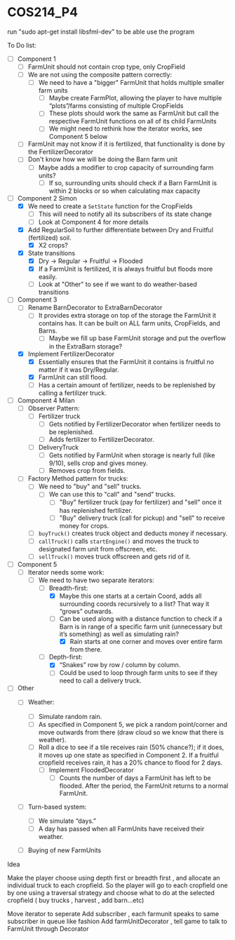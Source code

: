 # COS214_P4

run "sudo apt-get install libsfml-dev" to be able use the program

To Do list:
- [ ] Component 1
  - [ ] FarmUnit should not contain crop type, only CropField
  - [ ] We are not using the composite pattern correctly:
    - [ ] We need to have a "bigger" FarmUnit that holds multiple smaller farm units
      - [ ] Maybe create FarmPlot, allowing the player to have multiple “plots”/farms consisting of multiple CropFields
      - [ ] These plots should work the same as FarmUnit but call the respective FarmUnit functions on all of its child FarmUnits
      - [ ] We might need to rethink how the iterator works, see Component 5 below
  - [ ] FarmUnit may not know if it is fertilized, that functionality is done by the FertilizerDecorator
  - [ ] Don't know how we will be doing the Barn farm unit
    - [ ] Maybe adds a modifier to crop capacity of surrounding farm units?
      - [ ] If so, surrounding units should check if a Barn FarmUnit is within 2 blocks or so when calculating max capacity

- [ ] Component 2 Simon
  - [X] We need to create a `SetState` function for the CropFields
    - [ ] This will need to notify all its subscribers of its state change
    - [ ] Look at Component 4 for more details
  - [X] Add RegularSoil to further differentiate between Dry and Fruitful (fertilized) soil.
    - [X] X2 crops?
  - [X] State transitions
    - [X] Dry → Regular → Fruitful → Flooded
    - [X] If a FarmUnit is fertilized, it is always fruitful but floods more easily.
    - [ ] Look at "Other" to see if we want to do weather-based transitions

- [ ] Component 3
  - [ ] Rename BarnDecorator to ExtraBarnDecorator
    - [ ] It provides extra storage on top of the storage the FarmUnit it contains has. It can be built on ALL farm units, CropFields, and Barns.
      - [ ] Maybe we fill up base FarmUnit storage and put the overflow in the ExtraBarn storage?
  - [X] Implement FertilizerDecorator
    - [X] Essentially ensures that the FarmUnit it contains is fruitful no matter if it was Dry/Regular.
    - [X] FarmUnit can still flood.
    - [ ] Has a certain amount of fertilizer, needs to be replenished by calling a fertilizer truck.

- [ ] Component 4 Milan
  - [ ] Observer Pattern:
    - [ ] Fertilizer truck
      - [ ] Gets notified by FertilizerDecorator when fertilizer needs to be replenished.
      - [ ] Adds fertilizer to FertilizerDecorator.
    - [ ] DeliveryTruck
      - [ ] Gets notified by FarmUnit when storage is nearly full (like 9/10), sells crop and gives money.
      - [ ] Removes crop from fields.
  - [ ] Factory Method pattern for trucks:
    - [ ] We need to "buy" and "sell" trucks.
      - [ ] We can use this to "call" and "send" trucks.
        - [ ] "Buy" fertilizer truck (pay for fertilizer) and "sell" once it has replenished fertilizer.
        - [ ] "Buy" delivery truck (call for pickup) and "sell" to receive money for crops.
    - [ ] `buyTruck()` creates truck object and deducts money if necessary.
    - [ ] `callTruck()` calls `startEngine()` and moves the truck to designated farm unit from offscreen, etc.
    - [ ] `sellTruck()` moves truck offscreen and gets rid of it.

- [ ] Component 5
  - [ ] Iterator needs some work:
    - [ ] We need to have two separate iterators:
      - [ ] Breadth-first:
        - [X] Maybe this one starts at a certain Coord, adds all surrounding coords recursively to a list? That way it “grows” outwards.
        - [ ] Can be used along with a distance function to check if a Barn is in range of a specific farm unit (unnecessary but it’s something) as well as simulating rain?
          - [X] Rain starts at one corner and moves over entire farm from there.
      - [ ] Depth-first:
        - [X] “Snakes” row by row / column by column.
        - [ ] Could be used to loop through farm units to see if they need to call a delivery truck.

- [ ] Other
  - [ ] Weather:
    - [ ] Simulate random rain.
    - [ ] As specified in Component 5, we pick a random point/corner and move outwards from there (draw cloud so we know that there is weather).
    - [ ] Roll a dice to see if a tile receives rain (50% chance?); if it does, it moves up one state as specified in Component 2. If a fruitful cropfield receives rain, it has a 20% chance to flood for 2 days.
      - [ ] Implement FloodedDecorator
        - [ ] Counts the number of days a FarmUnit has left to be flooded. After the period, the FarmUnit returns to a normal FarmUnit.
  - [ ] Turn-based system:
    - [ ] We simulate “days.”
    - [ ] A day has passed when all FarmUnits have received their weather.
  - [ ] Buying of new FarmUnits


Idea

Make the player choose using depth first or breadth first , and allocate an individual truck to each cropfield.
So the player will go to each cropfield one by one using a traversal strategy and choose what to do at the selected cropfield ( buy trucks , harvest , add barn...etc)


Move iterator to seperate
Add subscriber , each farmunit speaks to same subscriber in queue like fashion
Add farmUnitDecorator , tell game to talk to FarmUnit through Decorator


